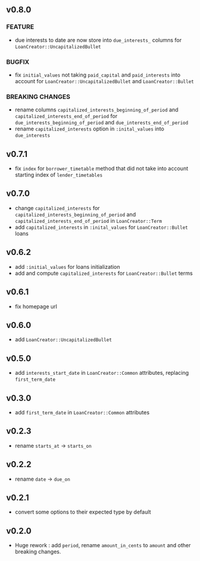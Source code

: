 v0.8.0
-------------------------

### FEATURE
- due interests to date are now store into `due_interests_` columns for `LoanCreator::UncapitalizedBullet`

### BUGFIX
- fix `initial_values` not taking `paid_capital` and `paid_interests` into account for `LoanCreator::UncapitalizedBullet`
  and `LoanCreator::Bullet`

### BREAKING CHANGES
- rename columns `capitalized_interests_beginning_of_period` and `capitalized_interests_end_of_period` for
  `due_interests_beginning_of_period` and `due_interests_end_of_period`
- rename `capitalized_interests` option in `:inital_values` into `due_interests`


v0.7.1
-------------------------

- fix `index` for `borrower_timetable` method that did not take into account starting index of `lender_timetables`

v0.7.0
-------------------------

- change `capitalized_interests` for `capitalized_interests_beginning_of_period`
  and `capitalized_interests_end_of_period` in `LoanCreator::Term`
- add `capitalized_interests` in `:inital_values` for `LoanCreator::Bullet` loans

v0.6.2
-------------------------

- add `:initial_values` for loans initialization
- add and compute `capitalized_interests` for `LoanCreator::Bullet` terms

v0.6.1
-------------------------

- fix homepage url

v0.6.0
-------------------------

- add `LoanCreator::UncapitalizedBullet`

v0.5.0
-------------------------

- add `interests_start_date` in `LoanCreator::Common` attributes, replacing `first_term_date`

v0.3.0
-------------------------

- add `first_term_date` in `LoanCreator::Common` attributes

v0.2.3
-------------------------

- rename `starts_at` -> `starts_on`

v0.2.2
-------------------------

- rename `date` -> `due_on`

v0.2.1
-------------------------

- convert some options to their expected type by default

v0.2.0
-------------------------

- Huge rework : add `period`, rename `amount_in_cents` to `amount` and other breaking changes.
